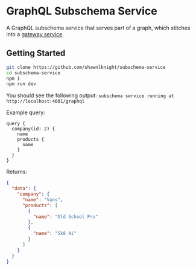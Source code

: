 # GraphQL Subschema Service

A GraphQL subschema service that serves part of a graph, which stitches into a [gateway service](https://github.com/shawnlknight/gateway-service).

## Getting Started

```sh
git clone https://github.com/shawnlknight/subschema-service
cd subschema-service
npm i
npm run dev
```

You should see the following output: `subschema service running at http://localhost:4001/graphql`

Example query:

```gql
query {
  company(id: 2) {
    name
    products {
      name
    }
  }
}
```

Returns:

```json
{
  "data": {
    "company": {
      "name": "Vans",
      "products": [
        {
          "name": "Old School Pro"
        },
        {
          "name": "Sk8 Hi"
        }
      ]
    }
  }
}
```
